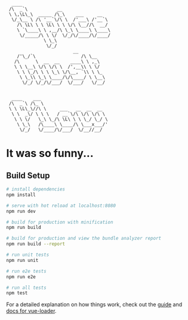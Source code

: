       ____                                 
     /\  _`\           __                  
     \ \,\L\_\  _____ /\_\    ___     __   
      \/_\__ \ /\ '__`\/\ \  /'___\ /'__`\ 
        /\ \L\ \ \ \L\ \ \ \/\ \__//\  __/ 
        \ `\____\ \ ,__/\ \_\ \____\ \____\
         \/_____/\ \ \/  \/_/\/____/\/____/
                  \ \_\                    
                   \/_/                    
                             __      
        /'\_/`\                 /\ \__   
       /\      \  __  __    ____\ \ ,_\  
       \ \ \__\ \/\ \/\ \  /',__\\ \ \/  
        \ \ \_/\ \ \ \_\ \/\__, `\\ \ \_ 
         \ \_\\ \_\ \____/\/\____/ \ \__\
          \/_/ \/_/\/___/  \/___/   \/__/
                                         
                                         
      ____    ___                         
     /\  _`\ /\_ \                        
     \ \ \L\_\//\ \     ___   __  __  __  
      \ \  _\/ \ \ \   / __`\/\ \/\ \/\ \ 
       \ \ \/   \_\ \_/\ \L\ \ \ \_/ \_/ \
        \ \_\   /\____\ \____/\ \___x___/'
         \/_/   \/____/\/___/  \/__//__/  

# It was so funny...                                           

## Build Setup

``` bash
# install dependencies
npm install

# serve with hot reload at localhost:8080
npm run dev

# build for production with minification
npm run build

# build for production and view the bundle analyzer report
npm run build --report

# run unit tests
npm run unit

# run e2e tests
npm run e2e

# run all tests
npm test
```

For a detailed explanation on how things work, check out the [guide](http://vuejs-templates.github.io/webpack/) and [docs for vue-loader](http://vuejs.github.io/vue-loader).
